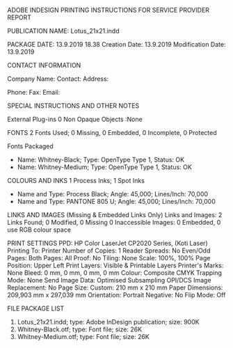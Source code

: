ADOBE INDESIGN PRINTING INSTRUCTIONS FOR SERVICE PROVIDER REPORT

PUBLICATION NAME: Lotus_21x21.indd

PACKAGE DATE: 13.9.2019 18.38
Creation Date: 13.9.2019
Modification Date: 13.9.2019

CONTACT INFORMATION

Company Name: 
Contact: 
Address: 





Phone: 
Fax: 
Email: 

SPECIAL INSTRUCTIONS AND OTHER NOTES






External Plug-ins 0
Non Opaque Objects :None

FONTS
2 Fonts Used; 0 Missing, 0 Embedded, 0 Incomplete, 0 Protected

Fonts Packaged
- Name: Whitney-Black; Type: OpenType Type 1, Status: OK
- Name: Whitney-Medium; Type: OpenType Type 1, Status: OK


COLOURS AND INKS
1 Process Inks; 1 Spot Inks

- Name and Type: Process Black; Angle: 45,000; Lines/Inch: 70,000
- Name and Type: PANTONE 805 U; Angle: 45,000; Lines/Inch: 70,000


LINKS AND IMAGES
(Missing & Embedded Links Only)
Links and Images: 2 Links Found; 0 Modified, 0 Missing 0 Inaccessible
Images: 0 Embedded, 0 use RGB colour space


PRINT SETTINGS
PPD: HP Color LaserJet CP2020 Series, (Koti Laser)
Printing To: Printer
Number of Copies: 1
Reader Spreads: No
Even/Odd Pages: Both
Pages: All
Proof: No
Tiling: None
Scale: 100%, 100%
Page Position: Upper Left
Print Layers: Visible & Printable Layers
Printer's Marks: None
Bleed: 0 mm, 0 mm, 0 mm, 0 mm
Colour: Composite CMYK
Trapping Mode: None
Send Image Data: Optimised Subsampling
OPI/DCS Image Replacement: No
Page Size: Custom: 210 mm x 210 mm
Paper Dimensions: 209,903 mm x 297,039 mm
Orientation: Portrait
Negative: No
Flip Mode: Off


FILE PACKAGE LIST

1. Lotus_21x21.indd; type: Adobe InDesign publication; size: 900K
2. Whitney-Black.otf; type: Font file; size: 26K
3. Whitney-Medium.otf; type: Font file; size: 26K

